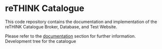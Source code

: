 # reTHINK Catalogue

This code repository contains the documentation and implementation of the reTHINK Catalogue Broker, Database, and Test Website.

Please refer to the [documentation](./doc) section for further information.
Development tree for the catalogue

